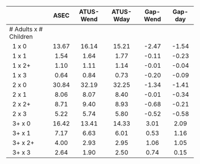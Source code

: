 
|                      |         ASEC |    ATUS-Wend |    ATUS-Wday |     Gap-Wend |      Gap-day |
| -------------------- | :----------: | :----------: | :----------: | :----------: | :----------: |
| # Adults x # Children |              |              |              |              |              |
| &nbsp;&nbsp;1 x 0    |        13.67 |        16.14 |        15.21 |        -2.47 |        -1.54 |
| &nbsp;&nbsp;1 x 1    |         1.54 |         1.64 |         1.77 |        -0.11 |        -0.23 |
| &nbsp;&nbsp;1 x 2+   |         1.10 |         1.11 |         1.14 |        -0.01 |        -0.04 |
| &nbsp;&nbsp;1 x 3    |         0.64 |         0.84 |         0.73 |        -0.20 |        -0.09 |
| &nbsp;&nbsp;2 x 0    |        30.84 |        32.19 |        32.25 |        -1.34 |        -1.41 |
| &nbsp;&nbsp;2 x 1    |         8.06 |         8.07 |         8.40 |        -0.01 |        -0.34 |
| &nbsp;&nbsp;2 x 2+   |         8.71 |         9.40 |         8.93 |        -0.68 |        -0.21 |
| &nbsp;&nbsp;2 x 3    |         5.22 |         5.74 |         5.80 |        -0.52 |        -0.58 |
| &nbsp;&nbsp;3+ x 0   |        16.42 |        13.41 |        14.33 |         3.01 |         2.09 |
| &nbsp;&nbsp;3+ x 1   |         7.17 |         6.63 |         6.01 |         0.53 |         1.16 |
| &nbsp;&nbsp;3+ x 2+  |         4.00 |         2.93 |         2.95 |         1.06 |         1.05 |
| &nbsp;&nbsp;3+ x 3   |         2.64 |         1.90 |         2.50 |         0.74 |         0.15 |

